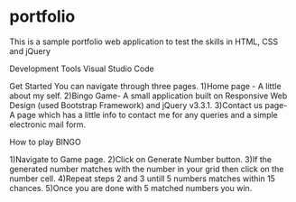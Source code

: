 # portfolio
This is a sample portfolio web application to test the skills in HTML, CSS and jQuery

Development Tools
Visual Studio Code

Get Started
You can navigate through three pages.
1)Home page - A little about my self. 
2)Bingo Game- A small application built on Responsive Web Design (used Bootstrap Framework) and jQuery v3.3.1.
3)Contact us page- A page which has a little info to contact me for any queries and a simple electronic mail form.

How to play BINGO

1)Navigate to Game page.
2)Click on Generate Number button.
3)If the generated number matches with the number in your grid then click on the number cell.
4)Repeat steps 2 and 3 untill 5 numbers matches within 15 chances.
5)Once you are done with 5 matched numbers you win.


